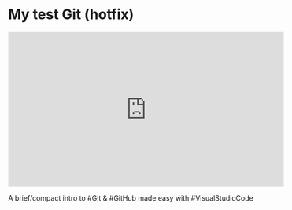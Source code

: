 <h1>My test Git (hotfix)</h1>

<iframe width="560" height="315" src="https://www.youtube.com/embed/i_23KUAEtUM?si=XHH-ZcQIaAX00d84" title="YouTube video player" frameborder="0" allow="accelerometer; autoplay; clipboard-write; encrypted-media; gyroscope; picture-in-picture; web-share" allowfullscreen></iframe>

A brief/compact intro to #Git & #GitHub made easy with #VisualStudioCode
